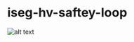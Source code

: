 # iseg-hv-saftey-loop

![alt text]([http://url/to/img.png](https://github.com/baljamal/iseg-hv-saftey-loop/blob/main/HV_Safety_Loop/screenshots/HV_Safety_Loop.png)https://github.com/baljamal/iseg-hv-saftey-loop/blob/main/HV_Safety_Loop/screenshots/HV_Safety_Loop.png)
